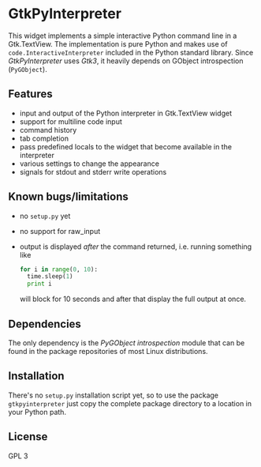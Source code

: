 # GtkPyInterpreter
This widget implements a simple interactive Python command line in a
Gtk.TextView. The implementation is pure Python and makes use of
`code.InteractiveInterpreter` included in the Python standard library. Since
*GtkPyInterpreter* uses *Gtk3*, it heavily depends on GObject introspection
(`PyGObject`).

## Features
* input and output of the Python interpreter in Gtk.TextView widget
* support for multiline code input
* command history
* tab completion
* pass predefined locals to the widget that become available in the interpreter
* various settings to change the appearance
* signals for stdout and stderr write operations

## Known bugs/limitations
* no `setup.py` yet
* no support for raw_input
* output is displayed _after_ the command returned, i.e. running something
  like
  
    ```python
    for i in range(0, 10):
      time.sleep(1)
      print i
    ```
    
  will block for 10 seconds and after that display the full output at once.
  
## Dependencies
The only dependency is the *PyGObject introspection* module that can be found in
the package repositories of most Linux distributions.
  
## Installation
There's no `setup.py` installation script yet, so to use the package
`gtkpyinterpreter` just copy the complete package directory to a location in
your Python path.

## License
GPL 3
